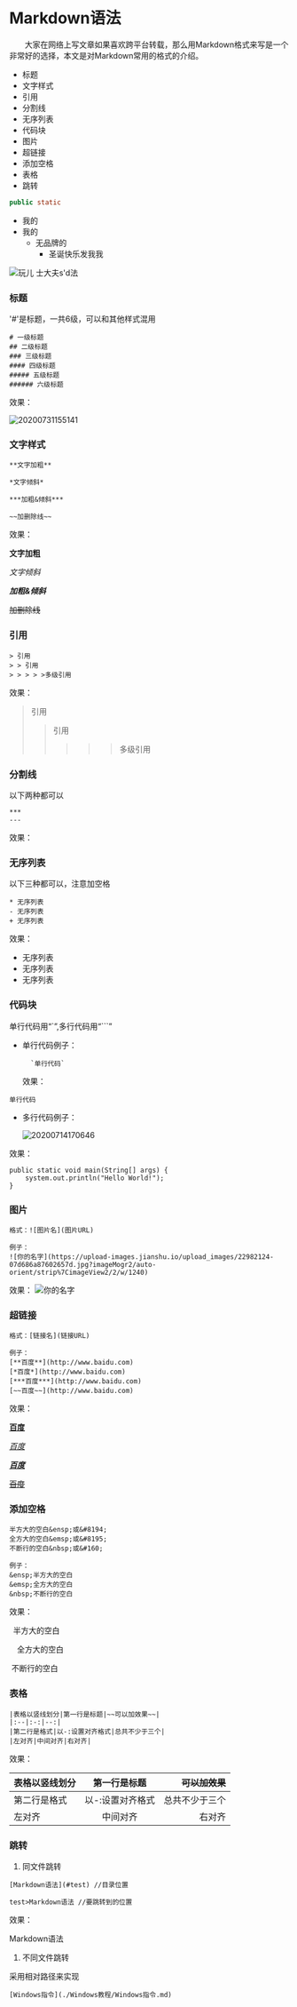 # Markdown语法

  大家在网络上写文章如果喜欢跨平台转载，那么用Markdown格式来写是一个非常好的选择，本文是对Markdown常用的格式的介绍。

* 标题
* 文字样式
* 引用
* 分割线
* 无序列表
* 代码块
* 图片
* 超链接
* 添加空格
* 表格
* 跳转

```java
public static
```

* 我的
* 我的
  * 无品牌的
    * 圣诞快乐发我我

![&#x73A9;&#x513F; &#x58EB;&#x5927;&#x592B;s&apos;d&#x6CD5;](../.gitbook/assets/image%20%281%29.png)



### 标题

'\#'是标题，一共6级，可以和其他样式混用

```text
# 一级标题
## 二级标题
### 三级标题
#### 四级标题
##### 五级标题
###### 六级标题
```

效果：

![20200731155141](https://cdn.jsdelivr.net/gh/leiyu1997/ImageHostingService@master/resources/blogs/20200731155141.png)

### 文字样式

```text
**文字加粗**

*文字倾斜*

***加粗&倾斜***

~~加删除线~~
```

效果：

**文字加粗**

_文字倾斜_

_**加粗&倾斜**_

~~加删除线~~

### 引用

```text
> 引用
> > 引用
> > > > >多级引用
```

效果：

> 引用
>
> > 引用
> >
> > > > > 多级引用

### 分割线

以下两种都可以

```text
***
---
```

效果：

### 无序列表

以下三种都可以，注意加空格

```text
* 无序列表
- 无序列表
+ 无序列表
```

效果：

* 无序列表
* 无序列表
* 无序列表

### 代码块

单行代码用“\`”,多行代码用“\`\`\`”

* 单行代码例子：

  ```text
    `单行代码`
  ```

  效果：

`单行代码`

* 多行代码例子：

  ![20200714170646](https://cdn.jsdelivr.net/gh/leiyu1997/ImageHostingService@master/resources/blogs/20200714170646.png)

效果：

```text
public static void main(String[] args) {
    system.out.println("Hello World!");
}
```

### 图片

```text
格式：![图片名](图片URL)

例子：
![你的名字](https://upload-images.jianshu.io/upload_images/22982124-07d686a87602657d.jpg?imageMogr2/auto-orient/strip%7CimageView2/2/w/1240)
```

效果： ![&#x4F60;&#x7684;&#x540D;&#x5B57;](https://upload-images.jianshu.io/upload_images/22982124-07d686a87602657d.jpg?imageMogr2/auto-orient/strip%7CimageView2/2/w/1240)

### 超链接

```text
格式：[链接名](链接URL)

例子：
[**百度**](http://www.baidu.com)
[*百度*](http://www.baidu.com)
[***百度***](http://www.baidu.com)
[~~百度~~](http://www.baidu.com)
```

效果：

[**百度**](http://www.baidu.com)

[_百度_](http://www.baidu.com)

[_**百度**_](http://www.baidu.com)

[~~百度~~](http://www.baidu.com)

### 添加空格

```text
半方大的空白&ensp;或&#8194;
全方大的空白&emsp;或&#8195;
不断行的空白&nbsp;或&#160;

例子：
&ensp;半方大的空白
&emsp;全方大的空白
&nbsp;不断行的空白
```

效果：

 半方大的空白

 全方大的空白

 不断行的空白

### 表格

```text
|表格以竖线划分|第一行是标题|~~可以加效果~~|
|:--|:-:|--:|
|第二行是格式|以-:设置对齐格式|总共不少于三个|
|左对齐|中间对齐|右对齐|
```

效果：

| 表格以竖线划分 | 第一行是标题 | ~~可以加效果~~ |
| :--- | :---: | ---: |
| 第二行是格式 | 以-:设置对齐格式 | 总共不少于三个 |
| 左对齐 | 中间对齐 | 右对齐 |

### 跳转

1. 同文件跳转

```text
[Markdown语法](#test) //目录位置

test>Markdown语法 //要跳转到的位置
```

效果：

Markdown语法

1. 不同文件跳转

采用相对路径来实现

```text
[Windows指令](./Windows教程/Windows指令.md)
```

